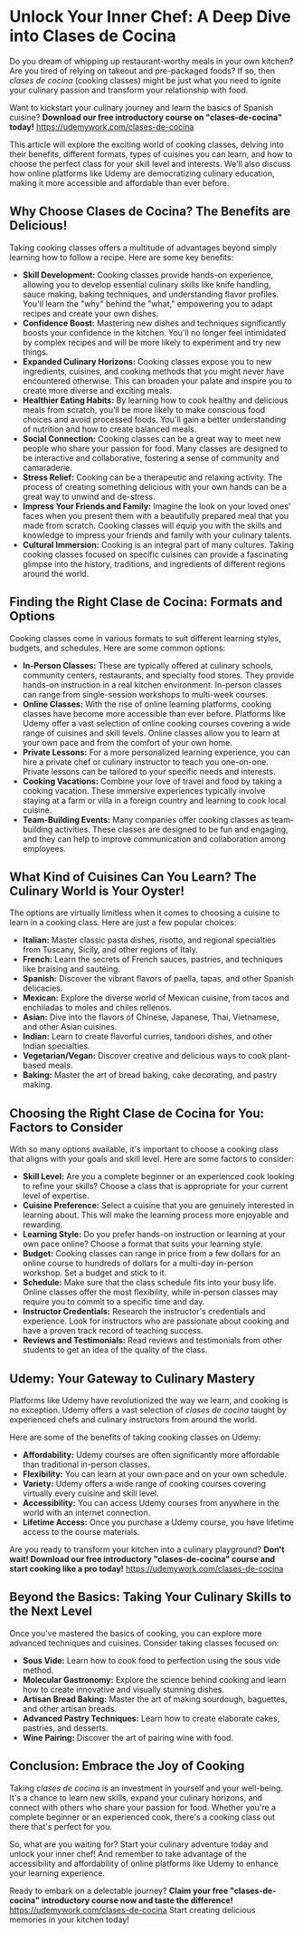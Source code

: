# Unlock Your Inner Chef: A Deep Dive into Clases de Cocina

Do you dream of whipping up restaurant-worthy meals in your own kitchen? Are you tired of relying on takeout and pre-packaged foods? If so, then *clases de cocina* (cooking classes) might be just what you need to ignite your culinary passion and transform your relationship with food.

Want to kickstart your culinary journey and learn the basics of Spanish cuisine? **Download our free introductory course on "clases-de-cocina" today!** https://udemywork.com/clases-de-cocina

This article will explore the exciting world of cooking classes, delving into their benefits, different formats, types of cuisines you can learn, and how to choose the perfect class for your skill level and interests. We'll also discuss how online platforms like Udemy are democratizing culinary education, making it more accessible and affordable than ever before.

## Why Choose Clases de Cocina? The Benefits are Delicious!

Taking cooking classes offers a multitude of advantages beyond simply learning how to follow a recipe. Here are some key benefits:

*   **Skill Development:** Cooking classes provide hands-on experience, allowing you to develop essential culinary skills like knife handling, sauce making, baking techniques, and understanding flavor profiles. You'll learn the "why" behind the "what," empowering you to adapt recipes and create your own dishes.
*   **Confidence Boost:** Mastering new dishes and techniques significantly boosts your confidence in the kitchen. You'll no longer feel intimidated by complex recipes and will be more likely to experiment and try new things.
*   **Expanded Culinary Horizons:** Cooking classes expose you to new ingredients, cuisines, and cooking methods that you might never have encountered otherwise. This can broaden your palate and inspire you to create more diverse and exciting meals.
*   **Healthier Eating Habits:** By learning how to cook healthy and delicious meals from scratch, you'll be more likely to make conscious food choices and avoid processed foods. You'll gain a better understanding of nutrition and how to create balanced meals.
*   **Social Connection:** Cooking classes can be a great way to meet new people who share your passion for food. Many classes are designed to be interactive and collaborative, fostering a sense of community and camaraderie.
*   **Stress Relief:** Cooking can be a therapeutic and relaxing activity. The process of creating something delicious with your own hands can be a great way to unwind and de-stress.
*   **Impress Your Friends and Family:** Imagine the look on your loved ones' faces when you present them with a beautifully prepared meal that you made from scratch. Cooking classes will equip you with the skills and knowledge to impress your friends and family with your culinary talents.
*   **Cultural Immersion:** Cooking is an integral part of many cultures. Taking cooking classes focused on specific cuisines can provide a fascinating glimpse into the history, traditions, and ingredients of different regions around the world.

## Finding the Right Clase de Cocina: Formats and Options

Cooking classes come in various formats to suit different learning styles, budgets, and schedules. Here are some common options:

*   **In-Person Classes:** These are typically offered at culinary schools, community centers, restaurants, and specialty food stores. They provide hands-on instruction in a real kitchen environment. In-person classes can range from single-session workshops to multi-week courses.
*   **Online Classes:** With the rise of online learning platforms, cooking classes have become more accessible than ever before. Platforms like Udemy offer a vast selection of online cooking courses covering a wide range of cuisines and skill levels. Online classes allow you to learn at your own pace and from the comfort of your own home.
*   **Private Lessons:** For a more personalized learning experience, you can hire a private chef or culinary instructor to teach you one-on-one. Private lessons can be tailored to your specific needs and interests.
*   **Cooking Vacations:** Combine your love of travel and food by taking a cooking vacation. These immersive experiences typically involve staying at a farm or villa in a foreign country and learning to cook local cuisine.
*   **Team-Building Events:** Many companies offer cooking classes as team-building activities. These classes are designed to be fun and engaging, and they can help to improve communication and collaboration among employees.

## What Kind of Cuisines Can You Learn? The Culinary World is Your Oyster!

The options are virtually limitless when it comes to choosing a cuisine to learn in a cooking class. Here are just a few popular choices:

*   **Italian:** Master classic pasta dishes, risotto, and regional specialties from Tuscany, Sicily, and other regions of Italy.
*   **French:** Learn the secrets of French sauces, pastries, and techniques like braising and sautéing.
*   **Spanish:** Discover the vibrant flavors of paella, tapas, and other Spanish delicacies.
*   **Mexican:** Explore the diverse world of Mexican cuisine, from tacos and enchiladas to moles and chiles rellenos.
*   **Asian:** Dive into the flavors of Chinese, Japanese, Thai, Vietnamese, and other Asian cuisines.
*   **Indian:** Learn to create flavorful curries, tandoori dishes, and other Indian specialties.
*   **Vegetarian/Vegan:** Discover creative and delicious ways to cook plant-based meals.
*   **Baking:** Master the art of bread baking, cake decorating, and pastry making.

## Choosing the Right Clase de Cocina for You: Factors to Consider

With so many options available, it's important to choose a cooking class that aligns with your goals and skill level. Here are some factors to consider:

*   **Skill Level:** Are you a complete beginner or an experienced cook looking to refine your skills? Choose a class that is appropriate for your current level of expertise.
*   **Cuisine Preference:** Select a cuisine that you are genuinely interested in learning about. This will make the learning process more enjoyable and rewarding.
*   **Learning Style:** Do you prefer hands-on instruction or learning at your own pace online? Choose a format that suits your learning style.
*   **Budget:** Cooking classes can range in price from a few dollars for an online course to hundreds of dollars for a multi-day in-person workshop. Set a budget and stick to it.
*   **Schedule:** Make sure that the class schedule fits into your busy life. Online classes offer the most flexibility, while in-person classes may require you to commit to a specific time and day.
*   **Instructor Credentials:** Research the instructor's credentials and experience. Look for instructors who are passionate about cooking and have a proven track record of teaching success.
*   **Reviews and Testimonials:** Read reviews and testimonials from other students to get an idea of the quality of the class.

## Udemy: Your Gateway to Culinary Mastery

Platforms like Udemy have revolutionized the way we learn, and cooking is no exception. Udemy offers a vast selection of *clases de cocina* taught by experienced chefs and culinary instructors from around the world.

Here are some of the benefits of taking cooking classes on Udemy:

*   **Affordability:** Udemy courses are often significantly more affordable than traditional in-person classes.
*   **Flexibility:** You can learn at your own pace and on your own schedule.
*   **Variety:** Udemy offers a wide range of cooking courses covering virtually every cuisine and skill level.
*   **Accessibility:** You can access Udemy courses from anywhere in the world with an internet connection.
*   **Lifetime Access:** Once you purchase a Udemy course, you have lifetime access to the course materials.

Are you ready to transform your kitchen into a culinary playground? **Don't wait! Download our free introductory "clases-de-cocina" course and start cooking like a pro today!** https://udemywork.com/clases-de-cocina

## Beyond the Basics: Taking Your Culinary Skills to the Next Level

Once you've mastered the basics of cooking, you can explore more advanced techniques and cuisines. Consider taking classes focused on:

*   **Sous Vide:** Learn how to cook food to perfection using the sous vide method.
*   **Molecular Gastronomy:** Explore the science behind cooking and learn how to create innovative and visually stunning dishes.
*   **Artisan Bread Baking:** Master the art of making sourdough, baguettes, and other artisan breads.
*   **Advanced Pastry Techniques:** Learn how to create elaborate cakes, pastries, and desserts.
*   **Wine Pairing:** Discover the art of pairing wine with food.

## Conclusion: Embrace the Joy of Cooking

Taking *clases de cocina* is an investment in yourself and your well-being. It's a chance to learn new skills, expand your culinary horizons, and connect with others who share your passion for food. Whether you're a complete beginner or an experienced cook, there's a cooking class out there that's perfect for you.

So, what are you waiting for? Start your culinary adventure today and unlock your inner chef! And remember to take advantage of the accessibility and affordability of online platforms like Udemy to enhance your learning experience.

Ready to embark on a delectable journey? **Claim your free "clases-de-cocina" introductory course now and taste the difference!** https://udemywork.com/clases-de-cocina Start creating delicious memories in your kitchen today!
